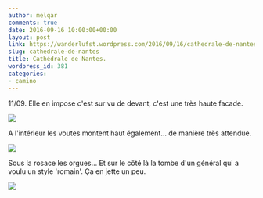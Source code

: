 ```yaml
---
author: melqar
comments: true
date: 2016-09-16 10:00:00+00:00
layout: post
link: https://wanderlufst.wordpress.com/2016/09/16/cathedrale-de-nantes/
slug: cathedrale-de-nantes
title: Cathédrale de Nantes.
wordpress_id: 381
categories:
- camino
---
```


11/09. Elle en impose c'est sur vu de devant, c'est une très haute facade.

[![](http://wanderlufst.files.wordpress.com/2016/09/wp-image-696396087jpg.jpg)](http://wanderlufst.files.wordpress.com/2016/09/wp-image-696396087jpg.jpg)

A l'intérieur les voutes montent haut également... de manière très attendue.

[![](http://wanderlufst.files.wordpress.com/2016/09/wp-image-1423420398jpg.jpg)](http://wanderlufst.files.wordpress.com/2016/09/wp-image-1423420398jpg.jpg)

Sous la rosace les orgues... Et sur le côté là la tombe d'un général qui a voulu un style 'romain'. Ça en jette un peu.

[![](http://wanderlufst.files.wordpress.com/2016/09/wp-image-1080112972jpg.jpg)](http://wanderlufst.files.wordpress.com/2016/09/wp-image-1080112972jpg.jpg)
